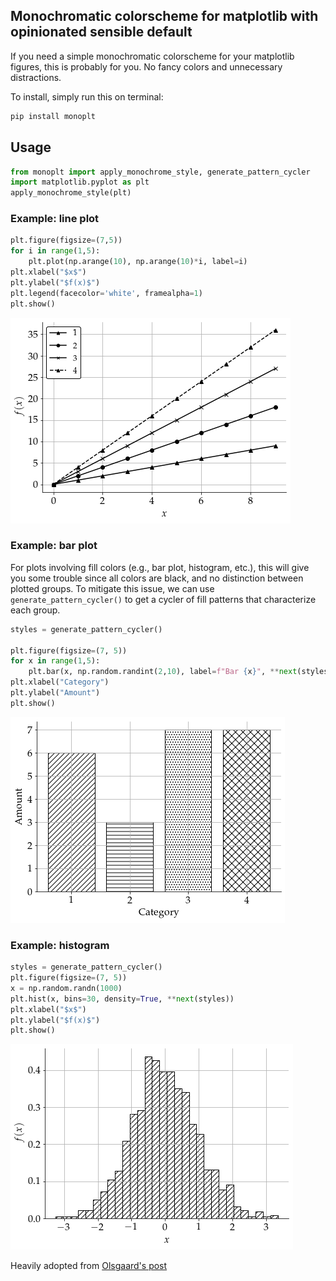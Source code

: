 ## Monochromatic colorscheme for matplotlib with opinionated sensible default

If you need a simple monochromatic colorscheme for your matplotlib figures, this is probably for you.
No fancy colors and unnecessary distractions.

To install, simply run this on terminal:
```bash 
pip install monoplt
```

## Usage

```python
from monoplt import apply_monochrome_style, generate_pattern_cycler
import matplotlib.pyplot as plt
apply_monochrome_style(plt)
```

### Example: line plot
```python
plt.figure(figsize=(7,5))
for i in range(1,5):
    plt.plot(np.arange(10), np.arange(10)*i, label=i)
plt.xlabel("$x$")
plt.ylabel("$f(x)$")
plt.legend(facecolor='white', framealpha=1)
plt.show()
```

![line](assets/lines.png)

### Example: bar plot

For plots involving fill colors (e.g., bar plot, histogram, etc.), this will give you some trouble since all colors are black, and no distinction between plotted groups.
To mitigate this issue, we can use `generate_pattern_cycler()` to get a cycler of fill patterns that characterize each group.

```python
styles = generate_pattern_cycler()

plt.figure(figsize=(7, 5))
for x in range(1,5):
    plt.bar(x, np.random.randint(2,10), label=f"Bar {x}", **next(styles))
plt.xlabel("Category")
plt.ylabel("Amount")
plt.show()
```
![line](assets/bar.png)

### Example: histogram

```python
styles = generate_pattern_cycler()
plt.figure(figsize=(7, 5))
x = np.random.randn(1000)
plt.hist(x, bins=30, density=True, **next(styles))
plt.xlabel("$x$")
plt.ylabel("$f(x)$")
plt.show()
```

![line](assets/hist.png)

Heavily adopted from [Olsgaard's post](http://olsgaard.dk/monochrome-black-white-plots-in-matplotlib.html)
